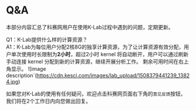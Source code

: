 # Q&A
本部分内容汇总了科赛网用户在使用K-Lab过程中遇到的问题，定期更新。

Q1：K-Lab提供什么样的计算资源？        
A1：K-Lab为每位用户分配2核8G的独享计算资源，为了让计算资源有效分配，用户单次使用时长限制为**2小时**，超过2小时 kernel 将自动断开，用户可以通过刷新手动连接 kernel 分配到新的计算资源，继续开展分析工作。
剩余可用时间在右上角显示。
![image description`(https://cdn.kesci.com/images/lab_upload/1508379441239_13824.jpg)

如果您对K-Lab的使用有任何疑问，欢迎点击科赛网页面右下角的`意见反馈`按钮，我们将在2个工作日内向您做出回复。